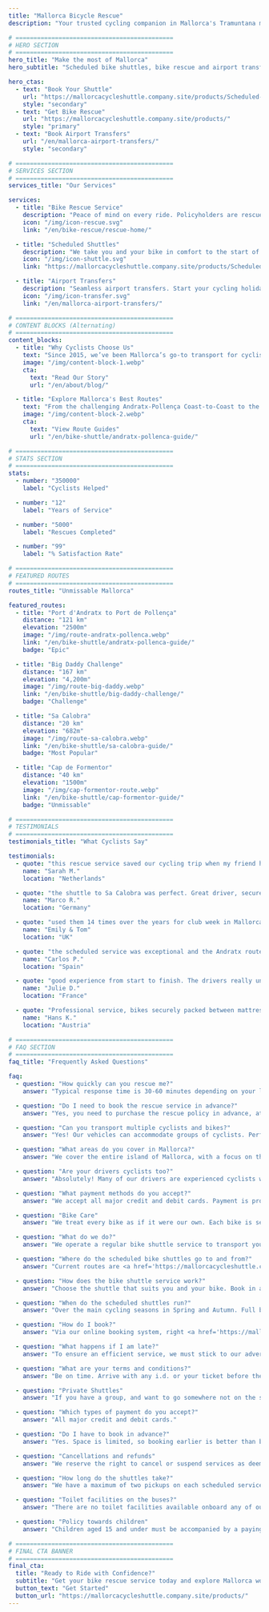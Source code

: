 ```yaml
---
title: "Mallorca Bicycle Rescue"
description: "Your trusted cycling companion in Mallorca's Tramuntana mountains. Bike rescue service, shuttles, and airport transfers for cyclists."

# ============================================
# HERO SECTION
# ============================================
hero_title: "Make the most of Mallorca"
hero_subtitle: "Scheduled bike shuttles, bike rescue and airport transfers by cyclists for cyclists"

hero_ctas:
  - text: "Book Your Shuttle"
    url: "https://mallorcacycleshuttle.company.site/products/Scheduled-Bike-Buses-c15728235"
    style: "secondary"
  - text: "Get Bike Rescue"
    url: "https://mallorcacycleshuttle.company.site/products/"
    style: "primary"
  - text: "Book Airport Transfers"
    url: "/en/mallorca-airport-transfers/"
    style: "secondary"

# ============================================
# SERVICES SECTION
# ============================================
services_title: "Our Services"

services:
  - title: "Bike Rescue Service"
    description: "Peace of mind on every ride. Policyholders are rescued Mallorca-wide if bike or body break down."
    icon: "/img/icon-rescue.svg"
    link: "/en/bike-rescue/rescue-home/"

  - title: "Scheduled Shuttles"
    description: "We take you and your bike in comfort to the start of the iconic one way routes."
    icon: "/img/icon-shuttle.svg"
    link: "https://mallorcacycleshuttle.company.site/products/Scheduled-Bike-Buses-c15728235"

  - title: "Airport Transfers"
    description: "Seamless airport transfers. Start your cycling holiday stress-free from the moment you land."
    icon: "/img/icon-transfer.svg"
    link: "/en/mallorca-airport-transfers/"

# ============================================
# CONTENT BLOCKS (Alternating)
# ============================================
content_blocks:
  - title: "Why Cyclists Choose Us"
    text: "Since 2015, we’ve been Mallorca’s go-to transport for cyclists—running shuttles, handling island-wide rescues, and looking after bikes as if they’re ours. Expect a friendly, reliable team, comfortable buses, and local knowledge you can count on."
    image: "/img/content-block-1.webp"
    cta:
      text: "Read Our Story"
      url: "/en/about/blog/"

  - title: "Explore Mallorca's Best Routes"
    text: "From the challenging Andratx-Pollença Coast-to-Coast to the legendary climbs from the Ports of Sa Calobra and Valldemossa to the quiet lanes of the interior, Mallorca is a world-class cycling paradise. Our comprehensive route guides help you plan your perfect one way rides with detailed maps, elevation profiles, and insider tips."
    image: "/img/content-block-2.webp"
    cta:
      text: "View Route Guides"
      url: "/en/bike-shuttle/andratx-pollenca-guide/"

# ============================================
# STATS SECTION
# ============================================
stats:
  - number: "350000"
    label: "Cyclists Helped"

  - number: "12"
    label: "Years of Service"

  - number: "5000"
    label: "Rescues Completed"

  - number: "99"
    label: "% Satisfaction Rate"

# ============================================
# FEATURED ROUTES
# ============================================
routes_title: "Unmissable Mallorca"

featured_routes:
  - title: "Port d'Andratx to Port de Pollença"
    distance: "121 km"
    elevation: "2500m"
    image: "/img/route-andratx-pollenca.webp"
    link: "/en/bike-shuttle/andratx-pollenca-guide/"
    badge: "Epic"

  - title: "Big Daddy Challenge"
    distance: "167 km"
    elevation: "4,200m"
    image: "/img/route-big-daddy.webp"
    link: "/en/bike-shuttle/big-daddy-challenge/"
    badge: "Challenge"

  - title: "Sa Calobra"
    distance: "20 km"
    elevation: "682m"
    image: "/img/route-sa-calobra.webp"
    link: "/en/bike-shuttle/sa-calobra-guide/"
    badge: "Most Popular"

  - title: "Cap de Formentor"
    distance: "40 km"
    elevation: "1500m"
    image: "/img/cap-formentor-route.webp"
    link: "/en/bike-shuttle/cap-formentor-guide/"
    badge: "Unmissable"

# ============================================
# TESTIMONIALS
# ============================================
testimonials_title: "What Cyclists Say"

testimonials:
  - quote: "this rescue service saved our cycling trip when my friend had a mechanical issue. Professional, fast, and friendly. Highly recommend!"
    name: "Sarah M."
    location: "Netherlands"

  - quote: "the shuttle to Sa Calobra was perfect. Great driver, secure bike transport, and we started our ride from exactly where we wanted with fresh legs. Worth every cent."
    name: "Marco R."
    location: "Germany"

  - quote: "used them 14 times over the years for club week in Mallorca. Airport transfer and scheduled shuttle to Andratx. The peace of mind alone is worth it. These guys know what they are doing."
    name: "Emily & Tom"
    location: "UK"

  - quote: "the scheduled service was exceptional and the Andratx route made our cycling holiday. Can't wait to come back next year!"
    name: "Carlos P."
    location: "Spain"

  - quote: "good experience from start to finish. The drivers really understand cyclists' needs. Done four trips with them now."
    name: "Julie D."
    location: "France"

  - quote: "Professional service, bikes securely packed between mattresses, and the routes are spectacular. Highly recommended for serious cyclists."
    name: "Hans K."
    location: "Austria"

# ============================================
# FAQ SECTION
# ============================================
faq_title: "Frequently Asked Questions"

faq:
  - question: "How quickly can you rescue me?"
    answer: "Typical response time is 30-60 minutes depending on your location in Mallorca. We have multiple vehicles stationed across the island for fast response."

  - question: "Do I need to book the rescue service in advance?"
    answer: "Yes, you need to purchase the rescue policy in advance, at least the day before use (valid for your entire stay)."

  - question: "Can you transport multiple cyclists and bikes?"
    answer: "Yes! Our vehicles can accommodate groups of cyclists. Perfect for riding groups or cycling clubs."

  - question: "What areas do you cover in Mallorca?"
    answer: "We cover the entire island of Mallorca, with a focus on the Tramuntana mountain region where the best one way routes are. From Andratx to Pollença and everywhere in between."

  - question: "Are your drivers cyclists too?"
    answer: "Absolutely! Many of our drivers are experienced cyclists who know the routes, the challenges, and exactly what you need."

  - question: "What payment methods do you accept?"
    answer: "We accept all major credit and debit cards. Payment is processed securely through the Stripe booking system."

  - question: "Bike Care"
    answer: "We treat every bike as if it were our own. Each bike is securely packed into custom trailers, cushioned between mattresses, ensuring it arrives in the same condition as when it was packed before departure."

  - question: "What do we do?"
    answer: "We operate a regular bike shuttle service to transport you and your bike to the start of Mallorca's iconic one-way bucket list routes. Check out the <a href='https://mallorcacycleshuttle.company.site/products/' target='_blank' rel='noopener noreferrer'>schedule here</a>. We offer a bike and rider rescue service in case of breakdowns. <a href='https://mallorcacycleshuttle.company.site/products/' target='_blank' rel='noopener noreferrer'>Link here</a>. We provide private airport transfers with instant quotes available <a href='/en/mallorca-airport-transfers/'>here</a>."

  - question: "Where do the scheduled bike shuttles go to and from?"
    answer: "Current routes are <a href='https://mallorcacycleshuttle.company.site/products/' target='_blank' rel='noopener noreferrer'>here</a>."

  - question: "How does the bike shuttle service work?"
    answer: "Choose the shuttle that suits you and your bike. Book in advance, as spaces are limited. Arrive at least 15 minutes before departure with proof of ID or your ticket (showing it on your phone is ideal) to get your bike loaded. <a href='https://mallorcacycleshuttle.company.site/products/' target='_blank' rel='noopener noreferrer'>Book here</a>. Enjoy the journey to your destination and love the ride back. Simple, efficient, and essential—turning your day into an unforgettable adventure."

  - question: "When do the scheduled shuttles run?"
    answer: "Over the main cycling seasons in Spring and Autumn. Full bike bus schedule is <a href='https://mallorcacycleshuttle.company.site/products/' target='_blank' rel='noopener noreferrer'>here</a>."

  - question: "How do I book?"
    answer: "Via our online booking system, right <a href='https://mallorcacycleshuttle.company.site/products/' target='_blank' rel='noopener noreferrer'>here</a>."

  - question: "What happens if I am late?"
    answer: "To ensure an efficient service, we must stick to our advertised schedule. Unfortunately, we cannot wait for late passengers, as this affects both our service and other riders. Please arrive at your chosen departure point before the bike packing time listed on your ticket. As your absence may prevent others from booking, we are unable to issue refunds for missed shuttles."

  - question: "What are your terms and conditions?"
    answer: "Be on time. Arrive with any i.d. or your ticket before the bike loading time stated on your ticket. Full Terms and Conditions here."

  - question: "Private Shuttles"
    answer: "If you have a group, and want to go somewhere not on the schedule or at a different time, please <a href='/en/bike-shuttle/private-shuttle-bookings/'>book here</a>."

  - question: "Which types of payment do you accept?"
    answer: "All major credit and debit cards."

  - question: "Do I have to book in advance?"
    answer: "Yes. Space is limited, so booking earlier is better than booking later to avoid disappointment. We also recommend booking your trip for early in your stay, ensuring fresh legs and a reserve day should the weather be bad on your chosen day. <a href='https://mallorcacycleshuttle.company.site/products/' target='_blank' rel='noopener noreferrer'>Book here</a>."

  - question: "Cancellations and refunds"
    answer: "We reserve the right to cancel or suspend services as deemed necessary and without issuing advanced notice. In the event of a shuttle cancellation a full refund for tickets purchased, or transfer to an alternative bus is available. If you wish to change your ticket for another date this may be possible and will be decided on a case to case basis. For full refund and cancellation information, please see the full Terms and Conditions here."

  - question: "How long do the shuttles take?"
    answer: "We have a maximum of two pickups on each scheduled service. An example service to Andratx is as follows: Port de Pollença, start packing bikes at 07:15, then onto Alcudia and start packing bikes at 07:35 with an average arrival time of 09:15 in Andratx, depending on the traffic."

  - question: "Toilet facilities on the buses?"
    answer: "There are no toilet facilities available onboard any of our buses. With a maximum journey time of 90 minutes, it is not normally necessary! Just take care with the amount of liquid you choose to have before and during the journey."

  - question: "Policy towards children"
    answer: "Children aged 15 and under must be accompanied by a paying adult. All seats are priced the same."

# ============================================
# FINAL CTA BANNER
# ============================================
final_cta:
  title: "Ready to Ride with Confidence?"
  subtitle: "Get your bike rescue service today and explore Mallorca worry-free"
  button_text: "Get Started"
  button_url: "https://mallorcacycleshuttle.company.site/products/"
---
```

